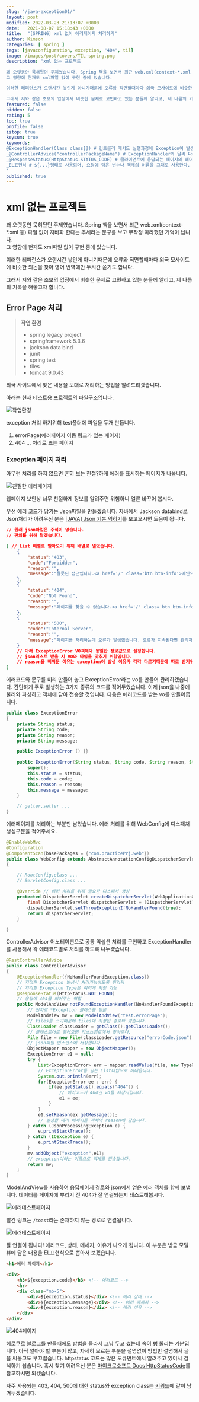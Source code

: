 ```yaml
---
slug: "/java-exception01/"
layout: post
modified: 2022-03-23 21:13:07 +0000
date:   2021-08-07 15:18:43 +0000
title:  "[SPRING] xml 없이 에러페이지 처리하기"
author: Kimson
categories: [ spring ]
tags: [javaconfiguration, exception, "404", til]
image: /images/post/covers/TIL-spring.png
description: "xml 없는 프로젝트

꽤 오랫동안 묵혀뒀던 주제였습니다. Spring 책을 보면서 최근 web.xml(context-*.xml 등) 파일 없이 자바화 한다는 추세라는 문구를 보고 무작정 따라했던 기억이 납니다.  
그 영향에 현재도 xml파일 없이 구현 중에 있습니다.

이러한 레퍼런스가 오랜시간 쌓인게 아니기때문에 오류와 직면할때마다 외국 모사이트에 비슷한 의논을 찾아 영어 번역에만 두시간 쏟기도 합니다.

그래서 저와 같은 초보의 입장에서 비슷한 문제로 고민하고 있는 분들께 알리고, 제 나름의 기록을 해놓고자 합니다."
featured: false
hidden: false
rating: 5
toc: true
profile: false
istop: true
keysum: true
keywords: '
@ExceptionHandler(Class class[]) # 컨트롤러 메서드 실행과정에 Exception이 발생할 때 직접 처리하기 위해 사용
_@ControllerAdvice("controllerPackageName") # ExceptionHandler와 달리 다수의 컨트롤러에서 동일 타입 Exception을 처리한다. 지정된 컨트롤러에서 발상하는 Exception을 처리할때 사용.
_@ResponseStatus(HttpStatus.STATUS_CODE) # 클라이언트에 응답되는 페이지의 헤더에 열거형 응답코드를 적용하여 전송
_EL표현식 # ${...}형태로 사용되며, 요청에 담은 변수나 객체의 이름을 그대로 사용한다. 종류에따라 param,session,application등이 있다.
'
published: true
---
```


# xml 없는 프로젝트

꽤 오랫동안 묵혀뒀던 주제였습니다. Spring 책을 보면서 최근 web.xml(context-*.xml 등) 파일 없이 자바화 한다는 추세라는 문구를 보고 무작정 따라했던 기억이 납니다.  
그 영향에 현재도 xml파일 없이 구현 중에 있습니다.

이러한 레퍼런스가 오랜시간 쌓인게 아니기때문에 오류와 직면할때마다 외국 모사이트에 비슷한 의논을 찾아 영어 번역에만 두시간 쏟기도 합니다.

그래서 저와 같은 초보의 입장에서 비슷한 문제로 고민하고 있는 분들께 알리고, 제 나름의 기록을 해놓고자 합니다.

## Error Page 처리

> **작업 환경**
> - spring legacy project
> - springframework 5.3.6
> - jackson data bind
> - junit
> - spring test
> - tiles
> - tomcat 9.0.43

외국 사이트에서 찾은 내용을 토대로 처리하는 방법을 알려드리겠습니다.

아래는 현재 테스트용 프로젝트의 파일구조입니다.

![작업환경](/images/post/exception/exception01.png)

exception 처리 하기위해 test폴더에 파일을 두개 만듭니다.  

1. errorPage(에러페이지 이동 링크가 있는 페이지)
2. 404 ... 처리로 뜨는 페이지

### Exception 페이지 처리

아무런 처리를 하지 않으면 흔히 보는 친절?하게 에러를 표시하는 페이지가 나옵니다.

![친절한 에러페이지](/images/post/exception/exception02.png)

웹페이지 보안상 너무 친절하게 정보를 알려주면 위험하니 얼른 바꾸어 봅시다.

우선 에러 코드가 담기는 Json파일을 만들겠습니다.
자바에서 Jackson databind로 Json처리가 어려우신 분은 [[JAVA] Json 기본 익히기](https://kkn1125.github.io/java-jackson-databind/)를 보고오시면 도움이 됩니다.

```json
// 원래 json파일은 주석이 없습니다.
// 편의를 위해 달겠습니다.

[ // List 배열로 받아오기 위해 배열로 열었습니다.
	{
		"status":"403",
		"code":"Forbidden",
		"reason":"",
		"message":"잘못된 접근입니다.<a href='/' class='btn btn-info'>메인으로</a>"
	},
	{
		"status":"404",
		"code":"Not Found",
		"reason":"",
		"message":"페이지를 찾을 수 없습니다.<a href='/' class='btn btn-info'>메인으로</a>"
	},
	{
		"status":"500",
		"code":"Internal Server",
		"reason":"",
		"message":"페이지를 처리하는데 오류가 발생했습니다. 오류가 지속된다면 관리자에게 문의해주세요."
	}
    // 아래 ExceptionError VO객체와 동일한 정보값으로 설정합니다.
    // json리스트 받을 시 VO와 타입을 맞추기 위함입니다.
    // reason을 비워둔 이유는 exception이 발생 이유가 각각 다르기때문에 따로 받기위함입니다.
]
```

에러코드와 문구를 미리 만들어 놓고 ExceptionError라는 vo를 만들어 관리하겠습니다. 간단하게 주로 발생하는 3가지 종류의 코드를 적어두었습니다. 이제 json을 나중에 불러와 파싱하고 객체에 담아 전송할 것입니다. 다음은 에러코드를 받는 vo를 만들어줍니다.

```java
public class ExceptionError
{
	private String status;
	private String code;
	private String reason;
	private String message;

    public ExceptionError () {}
	
	public ExceptionError(String status, String code, String reason, String message) {
		super();
		this.status = status;
		this.code = code;
		this.reason = reason;
		this.message = message;
	}

    // getter,setter ...
}
```

에러페이지를 처리하는 부분만 남았습니다. 에러 처리를 위해 WebConfig에 디스패처 생성구문을 적어주세요.

```java
@EnableWebMvc
@Configuration
@ComponentScan(basePackages = {"com.practicePrj.web"})
public class WebConfig extends AbstractAnnotationConfigDispatcherServletInitializer
{

    // RootConfig.class ... 
    // ServletConfig.class ...

    @Override // 에러 처리를 위해 필요한 디스패처 생성
    protected DispatcherServlet createDispatcherServlet(WebApplicationContext servletAppContext) {
        final DispatcherServlet dispatcherServlet = (DispatcherServlet) super.createDispatcherServlet(servletAppContext);
        dispatcherServlet.setThrowExceptionIfNoHandlerFound(true);
        return dispatcherServlet;
    }

}
```

ControllerAdvisor 어노테이션으로 공통 익셉션 처리를 구현하고 ExceptionHandler를 사용해서 각 에러코드별로 처리를 하도록 나누겠습니다.

```java
@RestControllerAdvice
public class ControllerAdvisor
{
	@ExceptionHandler({NoHandlerFoundException.class})
    // 지정한 Exception 발생시 처리가능하도록 위임됨
    // 처리할 Exception Type은 여러개 지정 가능
	@ResponseStatus(HttpStatus.NOT_FOUND)
    // 응답에 404를 띄어주는 역할
	public ModelAndView notFoundExceptionHandler(NoHandlerFoundException ex) {
        // 인자로 *Exception 클래스를 받음
		ModelAndView mv = new ModelAndView("test.errorPage");
        // tiles를 쓰기때문에 tiles에 지정된 경로와 맞춥니다.
		ClassLoader classLoader = getClass().getClassLoader();
		// 클래스로더로 불러오면 리소스경로에서 찾아준다.
		File file = new File(classLoader.getResource("errorCode.json").getFile());
        // json파일 인스턴스에 저장합니다.
		ObjectMapper mapper = new ObjectMapper();
		ExceptionError e1 = null;
		try {
			List<ExceptionError> err = mapper.readValue(file, new TypeReference<List<ExceptionError>>() {});
            // ExceptionError를 담는 List타입으로 꺼내옵니다.
			System.out.println(err);
			for(ExceptionError ee : err) {
				if(ee.getStatus().equals("404")) {
                    // 에러코드가 404인 vo를 저장시킵니다.
					e1 = ee;
				}
			}
			e1.setReason(ex.getMessage());
            // 발생한 에러 메세지를 객체의 reason에 담습니다.
		} catch (JsonProcessingException e) {
			e.printStackTrace();
		} catch (IOException e) {
			e.printStackTrace();
		}
		mv.addObject("exception",e1);
        // exception이라는 이름으로 객체를 전송합니다.
		return mv;
	}
}
```

ModelAndView를 사용하여 응답페이지 경로와 json에서 얻은 에러 객체를 함께 보냅니다. 데이터를 페이지에 뿌리기 전 404가 잘 연결되는지 테스트해봅시다.

![에러테스트페이지](/images/post/exception/exception03.png)

빨간 링크는 `/toast`라는 존재하지 않는 경로로 연결됩니다.

![에러테스트페이지](/images/post/exception/exception04.png)

잘 연결이 됩니다! 에러코드, 상태, 메세지, 이유가 나오게 됩니다. 이 부분은 방금 모델뷰에 담은 내용을 EL표현식으로 뽑아서 보겠습니다.

```html
<h1>에러 페이지</h1>

<div>
	<h3>${exception.code}</h3> <!-- 에러코드 -->
	<hr>
	<div class="mb-5">
		<div>${exception.status}</div> <!-- 에러 상태 -->
		<div>${exception.message}</div> <!-- 에러 메세지 -->
		<div>${exception.reason}</div> <!-- 에러 이유 -->
	</div>
</div>
```

![404페이지](/images/post/exception/exception05.png)

헤로쿠로 블로그를 만들때에도 방법을 몰라서 그냥 두고 썼는데 속이 뻥 뚫리는 기분입니다. 아직 알아야 할 부분이 많고, 자세히 모르는 부분을 설명없이 방법만 설명해서 글을 써놓고도 부끄럽습니다. httpstatus 코드는 많은 도큐먼트에서 알려주고 있어서 검색하기 쉽습니다.
혹시 찾기 어려우신 분은 [마이크로소프트 Docs HttpStatusCode](https://docs.microsoft.com/ko-kr/dotnet/api/system.net.httpstatuscode?view=net-5.0 'microsoft HttpStatusCode')를 참고하시면 되겠습니다.

자주 사용되는 403, 404, 500에 대한 status와 exception class는 [키워드](#keywords)에 같이 남겨두겠습니다.